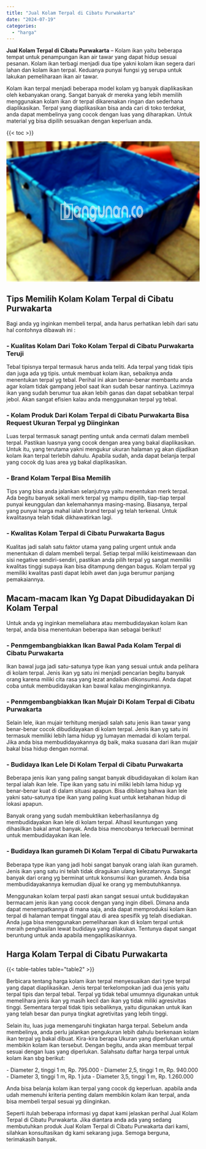 ```yaml
---
title: "Jual Kolam Terpal di Cibatu Purwakarta"
date: "2024-07-19"
categories: 
  - "harga"
---
```


**Jual Kolam Terpal di Cibatu Purwakarta** – Kolam ikan yaitu beberapa tempat untuk penampungan ikan air tawar yang dapat hidup sesuai pesanan. Kolam ikan terbagi menjadi dua tipe yakni kolam ikan segera dari lahan dan kolam ikan terpal. Keduanya punyai fungsi yg serupa untuk lakukan pemeliharaan ikan air tawar.

Kolam ikan terpal menjadi beberapa model kolam yg banyak diaplikasikan oleh kebanyakan orang. Sangat banyak dr mereka yang lebih memilih menggunakan kolam ikan dr terpal dikarenakan ringan dan sederhana diaplikasikan. Terpal yang diaplikasikan bisa anda cari di toko terdekat, anda dapat membelinya yang cocok dengan luas yang diharapkan. Untuk material yg bisa dipilih sesuaikan dengan keperluan anda.

{{< toc >}}

![Jual Kolam Terpal di Cibatu Purwakarta](/images/jual-kolam-terpal-29.png)

## Tips Memilih Kolam Kolam Terpal di Cibatu Purwakarta

Bagi anda yg inginkan membeli terpal, anda harus perhatikan lebih dari satu hal contohnya dibawah ini :

### \- Kualitas Kolam Dari Toko Kolam Terpal di Cibatu Purwakarta Teruji

Tebal tipisnya terpal termasuk harus anda teliti. Ada terpal yang tidak tipis dan juga ada yg tipis. untuk membuat kolam ikan, sebaiknya anda menentukan terpal yg tebal. Perihal ini akan benar-benar membantu anda agar kolam tidak gampang jebol saat ikan sudah besar nantinya. Lazimnya ikan yang sudah berumur tua akan lebih ganas dan dapat sebabkan terpal jebol. Akan sangat efisien kalau anda menggunakan terpal yg tebal.

### \- Kolam Produk Dari Kolam Terpal di Cibatu Purwakarta Bisa Request Ukuran Terpal yg Diinginkan

Luas terpal termasuk sanagt penting untuk anda cermati dalam membeli terpal. Pastikan luasnya yang cocok dengan area yang bakal diaplikasikan. Untuk itu, yang terutama yakni mengukur ukuran halaman yg akan dijadikan kolam ikan terpal terlebih dahulu. Apabila sudah, anda dapat belanja terpal yang cocok dg luas area yg bakal diaplikasikan.

### \- Brand Kolam Terpal Bisa Memilih

Tips yang bisa anda jalankan selanjutnya yaitu menentukan merk terpal. Ada begitu banyak sekali merk terpal yg mampu dipilih, tiap-tiap terpal punyai keunggulan dan kelemahannya masing-masing. Biasanya, terpal yang punyai harga mahal ialah brand terpal yg telah terkenal. Untuk kwalitasnya telah tidak dikhawatirkan lagi.

### \- Kwalitas Kolam Terpal di Cibatu Purwakarta Bagus

Kualitas jadi salah satu faktor utama yang paling urgent untuk anda menentukan di dalam membeli terpal. Setiap terpal miliki keistimewaan dan sisi negative sendiri-sendiri, pastikan anda pilih terpal yg sangat memiliki kwalitas tinggi supaya ikan bisa ditampung dengan bagus. Kolam terpal yg memiliki kwalitas pasti dapat lebih awet dan juga berumur panjang pemakaiannya.

## Macam-macam Ikan Yg Dapat Dibudidayakan Di Kolam Terpal

Untuk anda yg inginkan memeliahara atau membudidayakan kolam ikan terpal, anda bisa menentukan beberapa ikan sebagai berikut!

### \- Penmgembangbiakkan Ikan Bawal Pada Kolam Terpal di Cibatu Purwakarta

Ikan bawal juga jadi satu-satunya type ikan yang sesuai untuk anda pelihara di kolam terpal. Jenis ikan yg satu ini menjadi pencarian begitu banyak orang karena miliki cita rasa yang lezat andaikan dikonsumsi. Anda dapat coba untuk membudidayakan kan bawal kalau menginginkannya.

### \- Penmgembangbiakkan Ikan Mujair Di Kolam Terpal di Cibatu Purwakarta

Selain lele, ikan mujair terhitung menjadi salah satu jenis ikan tawar yang benar-benar cocok dibudidayakan di kolam terpal. Jenis ikan yg satu ini termasuk memiliki lebih lama hidup yg lumayan memadai di kolam terpal. Jika anda bisa membudidayakannya dg baik, maka suasana dari ikan mujair bakal bisa hidup dengan normal.

### \- Budidaya Ikan Lele Di Kolam Terpal di Cibatu Purwakarta

Beberapa jenis ikan yang paling sangat banyak dibudidayakan di kolam ikan terpal ialah ikan lele. Tipe ikan yang satu ini miliki lebih lama hidup yg benar-benar kuat di dalam situasi apapun. Bisa dibilang bahwa ikan lele yakni satu-satunya tipe ikan yang paling kuat untuk ketahanan hidup di lokasi apapun.

Banyak orang yang sudah membuktikan keberhasilannya dg membudidayakan ikan lele di kolam terpal. Alhasil keuntungan yang dihasilkan bakal amat banyak. Anda bisa mencobanya terkecuali berminat untuk membudidayakan ikan lele.

### \- Budidaya Ikan gurameh Di Kolam Terpal di Cibatu Purwakarta

Beberapa type ikan yang jadi hobi sangat banyak orang ialah ikan gurameh. Jenis ikan yang satu ini telah tidak diragukan ulang kelezatannya. Sangat banyak dari orang yg berminat untuk konsumsi ikan gurameh. Anda bisa membudidayakannya kemudian dijual ke orang yg membutuhkannya.

Menggunakan kolam terpal pasti akan sangat sesuai untuk budidayakan bermacam jenis ikan yang cocok dengan yang ingin dibeli. Dimana anda dapat menempatkannya di mana saja, anda dapat memproduksi kolam ikan terpal di halaman tempat tinggal atau di area spesifik yg telah disediakan. Anda juga bisa menggunakan pemeliharaan ikan di kolam terpal untuk meraih penghasilan lewat budidaya yang dilakukan. Tentunya dapat sangat beruntung untuk anda apabila mengaplikasikannya.

## Harga Kolam Terpal di Cibatu Purwakarta

{{< table-tables table="table2" >}}

Berbicara tentang harga kolam ikan terpal menyesuaikan dari type terpal yang dapat diaplikasikan. Jenis terpal terkelompokan jadi dua jenis yaitu terpal tipis dan terpal tebal. Terpal yg tidak tebal umumnya digunakan untuk memelihara jenis ikan yg masih kecil dan ikan yg tidak miliki agresivitas tinggi. Sementara terpal tidak tipis sebaliknya, yaitu digunakan untuk ikan yang telah besar dan punya tingkat agretivitas yang lebih tinggi.

Selain itu, luas juga memengaruhi tingkatan harga terpal. Sebelum anda membelinya, anda perlu jalankan pengukuran lebih dahulu berkenaan kolam ikan terpal yg bakal dibuat. Kira-kira berapa Ukuran yang diperlukan untuk membikin kolam ikan tersebut. Dengan begitu, anda akan membuat terpal sesuai dengan luas yang diperlukan. Salahsatu daftar harga terpal untuk kolam ikan sbg berikut:

\- Diameter 2, tinggi 1 m, Rp. 795.000 - Diameter 2,5, tinggi 1 m, Rp. 940.000 - Diameter 3, tinggi 1 m, Rp. 1 juta - Diameter 3,5, tinggi 1 m, Rp. 1.260.000

Anda bisa belanja kolam ikan terpal yang cocok dg keperluan. apabila anda udah memenuhi kriteria penting dalam membikin kolam ikan terpal, anda bisa membeli terpal sesuai yg diinginkan.

Seperti itulah beberapa informasi yg dapat kami jelaskan perihal Jual Kolam Terpal di Cibatu Purwakarta. Jika diantara anda ada yang sedang membutuhkan produk Jual Kolam Terpal di Cibatu Purwakarta dari kami, silahkan konsultasikan dg kami sekarang juga. Semoga berguna, terimakasih banyak.

